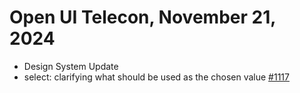 Open UI Telecon, November 21, 2024
===================================
  * Design System Update
  * select: clarifying what should be used as the chosen value [#1117](https://github.com/openui/open-ui/issues/1117)
